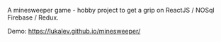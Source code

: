 A minesweeper game - hobby project to get a grip on ReactJS / NOSql Firebase / Redux.

Demo: https://lukalev.github.io/minesweeper/
